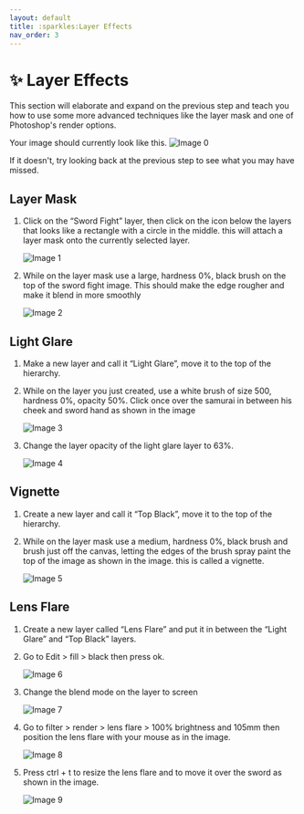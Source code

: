 ```yaml
---
layout: default
title: :sparkles:Layer Effects
nav_order: 3
---
```


# [](#header-1):sparkles: Layer Effects

This section will elaborate and expand on the previous step and teach you how to use some more advanced techniques like the layer mask and one of Photoshop's render options. 

Your image should currently look like this. 
![Image 0](https://user-images.githubusercontent.com/72904003/161461580-bc37dbfc-42bb-4e0a-a1ba-02a5788451cd.png)

If it doesn't, try looking back at the previous step to see what you may have missed.

## [](#header-2)Layer Mask
1. Click on the “Sword Fight” layer, then click on the icon below the layers that looks like a rectangle with a circle in the middle. this will attach a layer mask onto the currently selected layer.

    ![Image 1](https://user-images.githubusercontent.com/72904003/161461598-06907edb-0a04-4d50-9089-24cb8720be6e.png)

2. While on the layer mask use a large, hardness 0%, black brush on the top of the sword fight image. This should make the edge rougher and make it blend in more smoothly 

    ![Image 2](https://user-images.githubusercontent.com/72904003/161461607-9f2298c8-122c-47df-be2b-1568e2b8e4de.png)

## [](#header-2)Light Glare
1. Make a new layer and call it “Light Glare”, move it to the top of the hierarchy.
2. While on the layer you just created, use a white brush of size 500, hardness 0%, opacity 50%. Click once over the samurai in between his cheek and sword hand as shown in the image 
 
    ![Image 3](https://user-images.githubusercontent.com/72904003/161461621-45980792-2c12-4203-aed0-2c681ff1c335.png)

3. Change the layer opacity of the light glare layer to 63%.

    ![Image 4](https://user-images.githubusercontent.com/72904003/161461629-7e4e7aee-c645-48bc-9a5b-d2ca9f7efb30.png)

## [](#header-2)Vignette
1. Create a new layer and call it “Top Black”, move it to the top of the hierarchy.
2. While on the layer mask use a medium, hardness 0%, black brush and brush just off the canvas, letting the edges of the brush spray paint the top of the image as shown in the image. this is called a vignette.

    ![Image 5](https://user-images.githubusercontent.com/72904003/161461634-7c0fdcfe-f514-4f25-9655-5cf566a7f6fa.png)

## [](#header-2)Lens Flare
1. Create a new layer called “Lens Flare” and put it in between the “Light Glare” and “Top Black” layers.
2. Go to Edit > fill > black then press ok.

    ![Image 6](https://user-images.githubusercontent.com/72904003/161461642-aabf2f56-b200-43e8-9790-d0f732b1767e.png)

3. Change the blend mode on the layer to screen 

    ![Image 7](https://user-images.githubusercontent.com/72904003/161461659-c65ae37e-f0f0-4d59-ac41-7e7d6d420e40.png)

4. Go to filter > render > lens flare > 100% brightness and 105mm then position the lens flare with your mouse as in the image. 

    ![Image 8](https://user-images.githubusercontent.com/72904003/161461673-08bb8322-edb7-42cd-ad92-80e6025e86f3.png)

5. Press ctrl + t to resize the lens flare and to move it over the sword as shown in the image.

    ![Image 9](https://user-images.githubusercontent.com/72904003/161461679-0d083ff8-54e6-475b-a395-9a36f015fc38.png)
    
    
